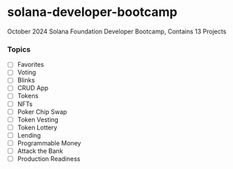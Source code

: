 # solana-developer-bootcamp
October 2024 Solana Foundation Developer Bootcamp, Contains 13 Projects

### Topics
- [ ] Favorites  
- [ ] Voting  
- [ ] Blinks  
- [ ] CRUD App  
- [ ] Tokens  
- [ ] NFTs  
- [ ] Poker Chip Swap  
- [ ] Token Vesting  
- [ ] Token Lottery  
- [ ] Lending  
- [ ] Programmable Money  
- [ ] Attack the Bank  
- [ ] Production Readiness 
